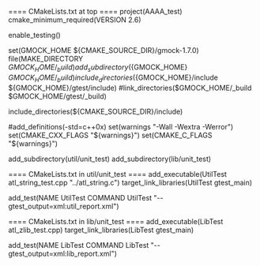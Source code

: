 ==== CMakeLists.txt at top ====
project(AAAA_test)
cmake_minimum_required(VERSION 2.6)

enable_testing()

set(GMOCK_HOME ${CMAKE_SOURCE_DIR}/gmock-1.7.0)
file(MAKE_DIRECTORY ${GMOCK_HOME}/_build)
add_subdirectory(${GMOCK_HOME} ${GMOCK_HOME}/_build)
include_directories(${GMOCK_HOME}/include ${GMOCK_HOME}/gtest/include)
#link_directories($GMOCK_HOME/_build $GMOCK_HOME/gtest/_build)

include_directories(${CMAKE_SOURCE_DIR}/include)

#add_definitions(-std=c++0x)
set(warnings "-Wall -Wextra -Werror")
set(CMAKE_CXX_FLAGS "${warnings}")
set(CMAKE_C_FLAGS   "${warnings}")

add_subdirectory(util/unit_test)
add_subdirectory(lib/unit_test)

==== CMakeLists.txt in util/unit_test ====
add_executable(UtilTest
    atl_string_test.cpp "../atl_string.c")
target_link_libraries(UtilTest gtest_main)

add_test(NAME UtilTest
         COMMAND UtilTest "--gtest_output=xml:util_report.xml")


==== CMakeLists.txt in lib/unit_test ====
add_executable(LibTest
    atl_zlib_test.cpp)
target_link_libraries(LibTest gtest_main)

add_test(NAME LibTest
         COMMAND LibTest "--gtest_output=xml:lib_report.xml")
